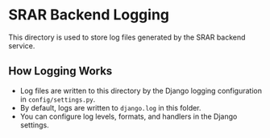 # SRAR Backend Logging

This directory is used to store log files generated by the SRAR backend service.

## How Logging Works
- Log files are written to this directory by the Django logging configuration in `config/settings.py`.
- By default, logs are written to `django.log` in this folder.
- You can configure log levels, formats, and handlers in the Django settings.
